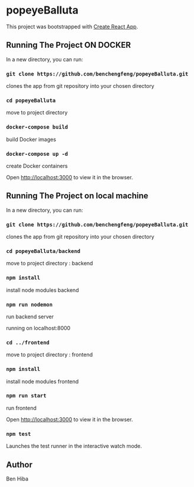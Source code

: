 # popeyeBalluta

 This project was bootstrapped with [Create React App](https://github.com/facebook/create-react-app).

## Running The Project ON DOCKER  

In a new directory, you can run:

### `git clone https://github.com/benchengfeng/popeyeBalluta.git`

clones the app from git repository into your chosen directory

### `cd popeyeBalluta`

move to project directory

### `docker-compose build`

build Docker images

### `docker-compose up -d`

create Docker containers <br />


Open [http://localhost:3000](http://localhost:3000) to view it in the browser.


## Running The Project on local machine  

In a new directory, you can run:

### `git clone https://github.com/benchengfeng/popeyeBalluta.git`

clones the app from git repository into your chosen directory

### `cd popeyeBalluta/backend`

move to project directory : backend

### `npm install`

install node modules backend

### `npm run nodemon`

run backend server <br/>

running on localhost:8000

### `cd ../frontend`

move to project directory : frontend

### `npm install`

install node modules frontend

### `npm run start`

run frontend <br/>

Open [http://localhost:3000](http://localhost:3000) to view it in the browser.


### `npm test`

Launches the test runner in the interactive watch mode.<br />



## Author

Ben Hiba